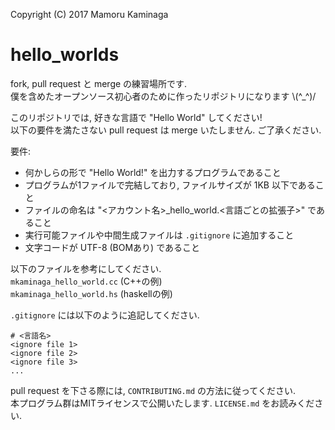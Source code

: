 Copyright (C) 2017 Mamoru Kaminaga

hello_worlds
====
fork, pull request と merge の練習場所です.<br>
僕を含めたオープンソース初心者のために作ったリポジトリになります \\(^\_^)/<br>

このリポジトリでは, 好きな言語で "Hello World" してください!<br>
以下の要件を満たさない pull request は merge いたしません. ご了承ください.<br>

要件:
* 何かしらの形で "Hello World!" を出力するプログラムであること
* プログラムが1ファイルで完結しており, ファイルサイズが 1KB 以下であること
* ファイルの命名は "<アカウント名>\_hello_world.<言語ごとの拡張子>" であること
* 実行可能ファイルや中間生成ファイルは `.gitignore` に追加すること
* 文字コードが UTF-8 (BOMあり) であること

以下のファイルを参考にしてください.<br>
`mkaminaga_hello_world.cc` (C++の例) <br>
`mkaminaga_hello_world.hs` (haskellの例) <br>

`.gitignore` には以下のように追記してください.

```
# <言語名>
<ignore file 1>
<ignore file 2>
<ignore file 3>
...
```

pull request を下さる際には, `CONTRIBUTING.md` の方法に従ってください.<br>
本プログラム群はMITライセンスで公開いたします. `LICENSE.md` をお読みください.<br>
